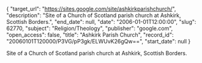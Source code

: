 {
  "target_url": "https://sites.google.com/site/ashkirkparishchurch/", 
  "description": "Site of a Church of Scotland parish church at Ashkirk, Scottish Borders.", 
  "end_date": null, 
  "date": "2006-01-01T12:00:00", 
  "slug": 62770, 
  "subject": "Religion/Theology", 
  "publisher": "google.com", 
  "open_access": false, 
  "title": "Ashkirk Parish Church", 
  "record_id": "20060101T120000/P3VG/pP3gk/ELWUvK26gQw==", 
  "start_date": null
}

Site of a Church of Scotland parish church at Ashkirk, Scottish Borders.